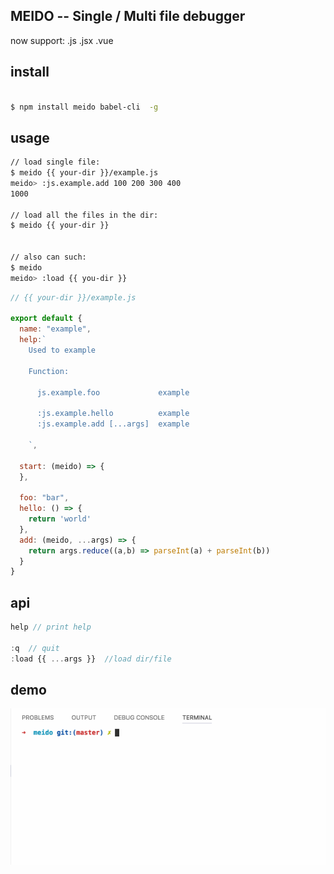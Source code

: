 ## MEIDO -- Single / Multi file debugger

now support: .js .jsx .vue

## install

```bash

$ npm install meido babel-cli  -g

```


## usage

```bash
// load single file:
$ meido {{ your-dir }}/example.js
meido> :js.example.add 100 200 300 400
1000

// load all the files in the dir:
$ meido {{ your-dir }}


// also can such:
$ meido
meido> :load {{ you-dir }}

```

```js
// {{ your-dir }}/example.js

export default {
  name: "example",
  help:`
    Used to example

    Function:

      js.example.foo             example

      :js.example.hello          example
      :js.example.add [...args]  example   

    `,

  start: (meido) => {
  },

  foo: "bar",
  hello: () => {
    return 'world'
  },
  add: (meido, ...args) => {
    return args.reduce((a,b) => parseInt(a) + parseInt(b))
  }
}


```


## api

```js
help // print help

:q  // quit
:load {{ ...args }}  //load dir/file

```


## demo
![meido](./demo.gif)
